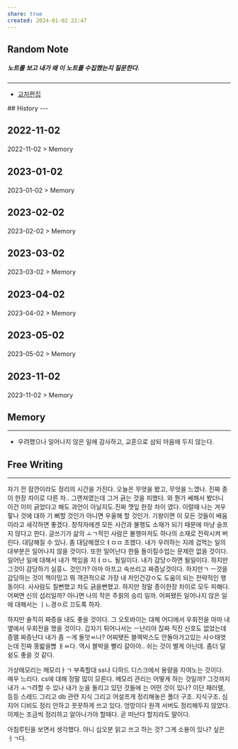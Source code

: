 ```yaml
---
share: true
created: 2024-01-02 22:47
---
```


## Random Note
##### 노트를 보고 내가 왜 이 노트를 수집했는지 질문한다.
---
<p><span><ul>
<li><a data-tooltip-position="top" aria-label="Infinity Drawer/교차편집.md" data-href="Infinity Drawer/교차편집.md" href="Infinity Drawer/교차편집.md" class="internal-link" target="_blank" rel="noopener">교차편집</a></li>
</ul></span></p>
## History
---
<h2><span><p>2022-11-02</p></span></h2><p><span><p><span alt="2022-11-02 > Memory" src="2022-11-02#Memory" class="internal-embed">2022-11-02 &gt; Memory</span></p></span></p><h2><span><p>2023-01-02</p></span></h2><p><span><p><span alt="2023-01-02 > Memory" src="2023-01-02#Memory" class="internal-embed">2023-01-02 &gt; Memory</span></p></span></p><h2><span><p>2023-02-02</p></span></h2><p><span><p><span alt="2023-02-02 > Memory" src="2023-02-02#Memory" class="internal-embed">2023-02-02 &gt; Memory</span></p></span></p><h2><span><p>2023-03-02</p></span></h2><p><span><p><span alt="2023-03-02 > Memory" src="2023-03-02#Memory" class="internal-embed">2023-03-02 &gt; Memory</span></p></span></p><h2><span><p>2023-04-02</p></span></h2><p><span><p><span alt="2023-04-02 > Memory" src="2023-04-02#Memory" class="internal-embed">2023-04-02 &gt; Memory</span></p></span></p><h2><span><p>2023-05-02</p></span></h2><p><span><p><span alt="2023-05-02 > Memory" src="2023-05-02#Memory" class="internal-embed">2023-05-02 &gt; Memory</span></p></span></p><h2><span><p>2023-11-02</p></span></h2><p><span><p><span alt="2023-11-02 > Memory" src="2023-11-02#Memory" class="internal-embed">2023-11-02 &gt; Memory</span></p></span></p>


## Memory
---
- 우려했으나 일어나지 않은 일에 감사하고, 교훈으로 삼되 마음에 두지 않는다.



## Free Writing
---
자기 전 잠깐이라도 정리의 시간을 가진다.
오늘은 무엇을 봤고, 무엇을 느꼈나.
진짜 종이 한장 차이로 다른 차.. 그랜져였는데 그거 긁는 것을 피했다. 와 
뭔가 쎄해서 봤더니 이건 이미 긁었다고 해도 과언이 아닐지도.진짜 깻잎 한장 차이 였다.
이럴때 나는 겨우 팧나 것에 대하 기 뻐할 것인가 
아니면 우울해 할 것인가. 기왕이면 이 모든 것들이 배움이라고 새각하면 좋겠다.
창작자에겐 모든 사건과 불행도 소재가 되기 때문에 마냥 슬프지 않다고 한다.
글쓰기가 삶의 ㅗㄱ적인 사람은 불행마저도 하나의 소재로 전락시켜 버린다.
대담해질 수 있나. 좀 대담해졌으ㅕㅁㅁ 조헸다. 
내가 우려하는 지레 겁먹는 일의 대부분은 일어나지 않을 것이다.
또한 일어난다 한들 돌이킬수업는 문제란 없을 것이다. 일어난 일에 대해서 내가 책임을 지ㅕㅁㄴ 될일이다. 내가 감당ㅇ하면 될일이다. 하지만 그것이 감당하기 실흥ㄴ 것인가? 아마 아프고 속쓰리고 짜증날것이다. 하지만ㄱ ㅡ것을 감당하는 것이 책이밍고 뭐 객관적으로 가장 내 저인건강ㅇ도 도움이 되는 전략적인 행동이다.
사사람도 칠뻔했고 차도 긁을뻔했고. 하지만 정말 종이한장 차이로 모두 피해다. 어쩌면 신의 섭리일까? 아니면 나의 작은 주읡의 승리 일까.
어찌됐든 일어나지 않은 일에 대해서는 ㅣㄴ경ㅇ르 끄도록 하자.

하지만 솔직히 짜증을 내도 좋을 것이다. 그 오토바이는 대체 어디에서 우회전을 아마 내 옆에서 우회전을 했을 것이다. 갑자기  튀어나서는 ㅡ난리야 짅짜 직진 신호도 없었는데 증맬 짜증난다 내가 좀 ㅡ게 돌앗ㅆ나? 어찌됏든 블랙박스도 안돌아가고있는 사ㅇ태엿는데 진짜 똥밟을뻖 ㅐㅆ다. 역시 블박을 빨리 갈아야.. 
쉬는 것이 별게 아닌데. 좀더 덜 슁도 좋을 것 같다.

가상메모리는 메모리ㅏㄱ 부족할대 ss나 디하드 디스크에서 용량을 자여노는 것이다. 매우 느리다.
cs에 대해 정말 많이 모른다. 메모리 관리는 어떻게 하는 것일까? 그것까지 내가 ㅗㄱ려할 수 있나
내가 눈을 돌리고 있던 것들에 는 어떤 것이 있나?
이단 패러랠, 등등 스레드
그리고 db 관련 지식
그리고 어설프게 정리해놓은 폴더 구조. 지식구조. 심지어 디비도 정리 안하고 꿋꿋하게 쓰고 있다. 엉망이다
원격 서버도 정리해두지 않았다.
이제는 조금씩 정리하고 알아나가야 할때다. 
곧 떠난다 할지라도 말이다.

아침루틴을 보면서 생각했다.
아니 십오분 읽고 쓰고 하는 것? 그게 소용이 있나? 싶은 ㅓㄱ다. 

